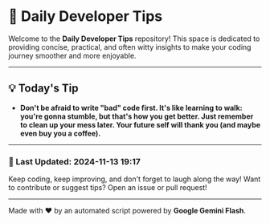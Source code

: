 
# 🌟 Daily Developer Tips

Welcome to the **Daily Developer Tips** repository! This space is dedicated to providing concise, practical, and often witty insights to make your coding journey smoother and more enjoyable.

---

## 💡 Today's Tip

- **Don't be afraid to write "bad" code first. It's like learning to walk: you're gonna stumble, but that's how you get better. Just remember to clean up your mess later. Your future self will thank you (and maybe even buy you a coffee).**

---

### 📅 Last Updated: 2024-11-13 19:17

Keep coding, keep improving, and don't forget to laugh along the way! Want to contribute or suggest tips? Open an issue or pull request!

---

Made with ❤️ by an automated script powered by **Google Gemini Flash**.
